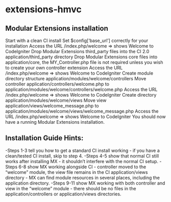 # extensions-hmvc

## Modular Extensions installation
Start with a clean CI install
Set $config[‘base_url’] correctly for your installation
Access the URL /index.php/welcome => shows Welcome to CodeIgniter
Drop Modular Extensions third_party files into the CI 2.0 application/third_party directory
Drop Modular Extensions core files into application/core, the MY_Controller.php file is not required unless you wish to create your own controller extension
Access the URL /index.php/welcome => shows Welcome to CodeIgniter
Create module directory structure application/modules/welcome/controllers
Move controller application/controllers/welcome.php to application/modules/welcome/controllers/welcome.php
Access the URL /index.php/welcome => shows Welcome to CodeIgniter
Create directory application/modules/welcome/views
Move view application/views/welcome_message.php to application/modules/welcome/views/welcome_message.php
Access the URL /index.php/welcome => shows Welcome to CodeIgniter
You should now have a running Modular Extensions installation.
## Installation Guide Hints:
-Steps 1-3 tell you how to get a standard CI install working - if you have a clean/tested CI install, skip to step 4.
-Steps 4-5 show that normal CI still works after installing MX - it shouldn’t interfere with the normal CI setup.
-Steps 6-8 show MX working alongside CI - controller moved to the “welcome” module, the view file remains in the CI application/views directory - MX can find module resources in several places, including the application directory.
-Steps 9-11 show MX working with both controller and view in the “welcome” module - there should be no files in the application/controllers or application/views directories.
